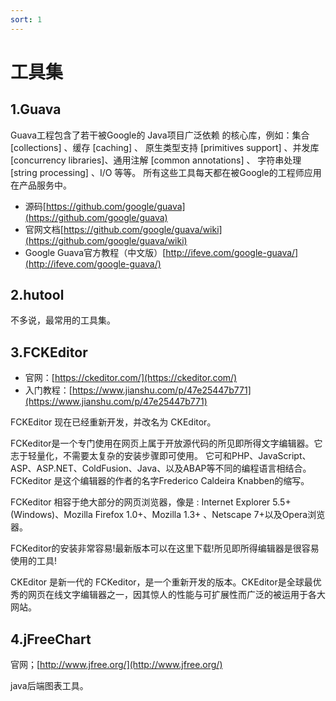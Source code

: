 ```yaml
---
sort: 1
---
```

# 工具集

## 1.Guava

Guava工程包含了若干被Google的 Java项目广泛依赖 的核心库，例如：集合 [collections] 、缓存 [caching] 、
原生类型支持 [primitives support] 、并发库 [concurrency libraries]、通用注解 [common annotations] 、
字符串处理 [string processing] 、I/O 等等。 所有这些工具每天都在被Google的工程师应用在产品服务中。

- 源码[https://github.com/google/guava](https://github.com/google/guava)
- 官网文档[https://github.com/google/guava/wiki](https://github.com/google/guava/wiki)
- Google Guava官方教程（中文版）[http://ifeve.com/google-guava/](http://ifeve.com/google-guava/)

## 2.hutool
不多说，最常用的工具集。

## 3.FCKEditor

- 官网：[https://ckeditor.com/](https://ckeditor.com/)
- 入门教程：[https://www.jianshu.com/p/47e25447b771](https://www.jianshu.com/p/47e25447b771)

FCKEditor 现在已经重新开发，并改名为 CKEditor。

FCKeditor是一个专门使用在网页上属于开放源代码的所见即所得文字编辑器。它志于轻量化，不需要太复杂的安装步骤即可使用。
它可和PHP、JavaScript、ASP、ASP.NET、ColdFusion、Java、以及ABAP等不同的编程语言相结合。
FCKeditor 是这个编辑器的作者的名字Frederico Caldeira Knabben的缩写。

FCKeditor 相容于绝大部分的网页浏览器，像是 : Internet Explorer 5.5+(Windows)、Mozilla Firefox 1.0+、Mozilla 1.3+ 、Netscape 7+以及Opera浏览器。

FCKeditor的安装非常容易!最新版本可以在这里下载!所见即所得编辑器是很容易使用的工具!

CKEditor 是新一代的 FCKeditor，是一个重新开发的版本。CKEditor是全球最优秀的网页在线文字编辑器之一，因其惊人的性能与可扩展性而广泛的被运用于各大网站。


## 4.jFreeChart

官网；[http://www.jfree.org/](http://www.jfree.org/)

java后端图表工具。


